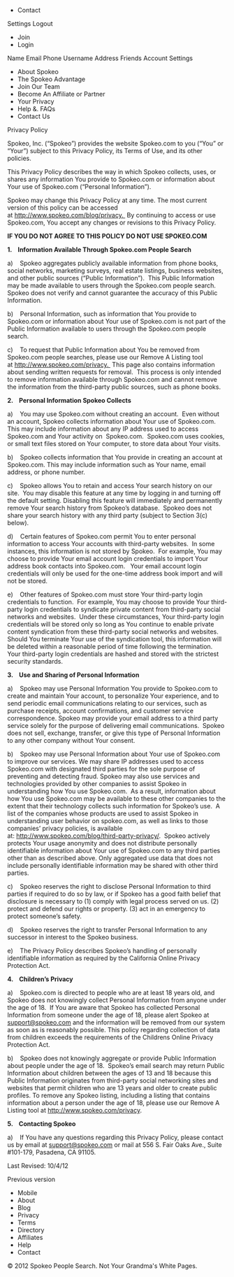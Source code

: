 *   Contact

Settings Logout

*   Join
*   Login

Name Email Phone Username Address Friends Account Settings

*   About Spokeo
*   The Spokeo Advantage
*   Join Our Team
*   Become An Affiliate or Partner
*   Your Privacy
*   Help &. FAQs
*   Contact Us

Privacy Policy

Spokeo, Inc. (“Spokeo”) provides the website Spokeo.com to you (“You” or “Your”) subject to this Privacy Policy, its Terms of Use, and its other policies.

This Privacy Policy describes the way in which Spokeo collects, uses, or shares any information You provide to Spokeo.com or information about Your use of Spokeo.com (“Personal Information”).

Spokeo may change this Privacy Policy at any time. The most current version of this policy can be accessed at http://www.spokeo.com/blog/privacy.  By continuing to access or use Spokeo.com, You accept any changes or revisions to this Privacy Policy.

**IF YOU DO NOT AGREE TO THIS POLICY DO NOT USE SPOKEO.COM**

**1.    Information Available Through Spokeo.com People Search**

a)    Spokeo aggregates publicly available information from phone books, social networks, marketing surveys, real estate listings, business websites, and other public sources (“Public Information”).  This Public Information may be made available to users through the Spokeo.com people search.  Spokeo does not verify and cannot guarantee the accuracy of this Public Information.

b)    Personal Information, such as information that You provide to Spokeo.com or information about Your use of Spokeo.com is not part of the Public Information available to users through the Spokeo.com people search.

c)    To request that Public Information about You be removed from Spokeo.com people searches, please use our Remove A Listing tool at http://www.spokeo.com/privacy.  This page also contains information about sending written requests for removal.  This process is only intended to remove information available through Spokeo.com and cannot remove the information from the third-party public sources, such as phone books.

**2.    Personal Information Spokeo Collects**

a)    You may use Spokeo.com without creating an account.  Even without an account, Spokeo collects information about Your use of Spokeo.com.  This may include information about any IP address used to access Spokeo.com and Your activity on  Spokeo.com.  Spokeo.com uses cookies, or small text files stored on Your computer, to store data about Your visits.

b)    Spokeo collects information that You provide in creating an account at Spokeo.com. This may include information such as Your name, email address, or phone number.

c)    Spokeo allows You to retain and access Your search history on our site.  You may disable this feature at any time by logging in and turning off the default setting. Disabling this feature will immediately and permanently remove Your search history from Spokeo’s database.  Spokeo does not share your search history with any third party (subject to Section 3(c) below).

d)    Certain features of Spokeo.com permit You to enter personal information to access Your accounts with third-party websites.  In some instances, this information is not stored by Spokeo.  For example, You may choose to provide Your email account login credentials to import Your address book contacts into Spokeo.com.   Your email account login credentials will only be used for the one-time address book import and will not be stored.

e)    Other features of Spokeo.com must store Your third-party login credentials to function.  For example, You may choose to provide Your third-party login credentials to syndicate private content from third-party social networks and websites.  Under these circumstances, Your third-party login credentials will be stored only so long as You continue to enable private content syndication from these third-party social networks and websites.  Should You terminate Your use of the syndication tool, this information will be deleted within a reasonable period of time following the termination.  Your third-party login credentials are hashed and stored with the strictest security standards.

**3.    Use and Sharing of Personal Information**

a)    Spokeo may use Personal Information You provide to Spokeo.com to create and maintain Your account, to personalize Your experience, and to send periodic email communications relating to our services, such as purchase receipts, account confirmations, and customer service correspondence. Spokeo may provide your email address to a third party service solely for the purpose of delivering email communications.  Spokeo does not sell, exchange, transfer, or give this type of Personal Information to any other company without Your consent.

b)    Spokeo may use Personal Information about Your use of Spokeo.com to improve our services. We may share IP addresses used to access Spokeo.com with designated third parties for the sole purpose of preventing and detecting fraud. Spokeo may also use services and technologies provided by other companies to assist Spokeo in understanding how You use Spokeo.com.  As a result, information about how You use Spokeo.com may be available to these other companies to the extent that their technology collects such information for Spokeo’s use.  A list of the companies whose products are used to assist Spokeo in understanding user behavior on spokeo.com, as well as links to those companies’ privacy policies, is available at: http://www.spokeo.com/blog/third-party-privacy/.  Spokeo actively protects Your usage anonymity and does not distribute personally identifiable information about Your use of Spokeo.com to any third parties other than as described above. Only aggregated use data that does not include personally identifiable information may be shared with other third parties.

c)    Spokeo reserves the right to disclose Personal Information to third parties if required to do so by law, or if Spokeo has a good faith belief that disclosure is necessary to (1) comply with legal process served on us. (2) protect and defend our rights or property. (3) act in an emergency to protect someone’s safety.

d)    Spokeo reserves the right to transfer Personal Information to any successor in interest to the Spokeo business.

e)    The Privacy Policy describes Spokeo’s handling of personally identifiable information as required by the California Online Privacy Protection Act.

**4.    Children’s Privacy**

a)    Spokeo.com is directed to people who are at least 18 years old, and Spokeo does not knowingly collect Personal Information from anyone under the age of 18.  If You are aware that Spokeo has collected Personal Information from someone under the age of 18, please alert Spokeo at support@spokeo.com and the information will be removed from our system as soon as is reasonably possible. This policy regarding collection of data from children exceeds the requirements of the Childrens Online Privacy Protection Act.

b)    Spokeo does not knowingly aggregate or provide Public Information about people under the age of 18.  Spokeo’s email search may return Public Information about children between the ages of 13 and 18 because this Public Information originates from third-party social networking sites and websites that permit children who are 13 years and older to create public profiles. To remove any Spokeo listing, including a listing that contains information about a person under the age of 18, please use our Remove A Listing tool at http://www.spokeo.com/privacy.

**5.    Contacting Spokeo**

a)    If You have any questions regarding this Privacy Policy, please contact us by email at support@spokeo.com or mail at 556 S. Fair Oaks Ave., Suite #101-179, Pasadena, CA 91105.

Last Revised: 10/4/12

Previous version

*   Mobile
*   About
*   Blog
*   Privacy
*   Terms
*   Directory
*   Affiliates
*   Help
*   Contact

© 2012 Spokeo People Search. Not Your Grandma's White Pages.